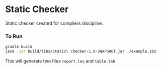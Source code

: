 # Static Checker

Static checker created for compilers discipline.

### To Run

```sh
gradle build
java -jar build/libs/Static\ Checker-1.0-SNAPSHOT.jar ./example.182
```

This will generate two files `report.lex` and `table.tab`


